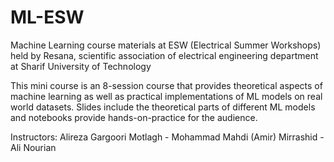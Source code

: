 # ML-ESW
Machine Learning course materials at ESW (Electrical Summer Workshops) held by Resana, scientific association of electrical engineering department at Sharif University of Technology

This mini course is an 8-session course that provides theoretical aspects of machine learning as well as practical implementations of ML models on real world datasets.
Slides include the theoretical parts of different ML models and notebooks provide hands-on-practice for the audience.

Instructors: Alireza Gargoori Motlagh - Mohammad Mahdi (Amir) Mirrashid - Ali Nourian
